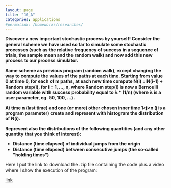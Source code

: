 ```yaml
---
layout: page
title: "10_A"
categories: applications
#permalink: /homeworks/researches/
---
```

<b>Discover a new important stochastic process by yourself! Consider the general scheme we have used so far to simulate some stochastic processes (such as the relative frequency of success in a sequence of trials, the sample mean and the random walk) and now add this new process to our process simulator.</b>

<b>Same scheme as previous program (random walk), except changing the way to compute the values of the paths at each time. Starting from value 0 at time 0, for each of m paths, at each new time compute N(i) = N(i-1) + Random step(i), for i = 1, ..., n, where Random step(i) is now a Bernoulli random variable with success probability equal to λ * (1/n)  (where λ is a user parameter, eg. 50, 100, ...).</b>

<b>At time n (last time) and one (or more) other chosen inner time 1<j<n (j is a program parameter) create and represent with histogram the distribution of N(i). </b>

<b>Represent also the distributions of the following quantities (and any other quantity that you think of interest):</b>

- <b>Distance (time elapsed) of individual jumps from the origin</b>
- <b>Distance (time elapsed) between consecutive jumps (the so-called "holding times")</b>

Here I put the link to download the .zip file containing the code plus a video where I show the execution of the program:

[link](https://drive.google.com/file/d/1n3Xn276JQW1mvLcVvGw7rgABv7Kn8JQo/view?usp=sharing)
